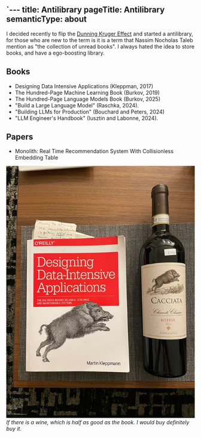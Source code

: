 `---
title: Antilibrary
pageTitle: Antilibrary 
semanticType: about
---

I decided recently to flip the [Dunning Kruger Effect](https://en.m.wikipedia.org/wiki/Dunning%E2%80%93Kruger_effect) and started a antilibrary, for those who are new to the term is it is a term that Nassim Nocholas Taleb mention as "the collection of unread books". I always hated the idea to store books, and have a ego-boosting library.

## Books

- Designing Data Intensive Applications (Kleppman, 2017)
- The Hundred-Page Machine Learning Book (Burkov, 2019)
- The Hundred-Page Language Models Book (Burkov, 2025)
- "Build a Large Language Model" (Raschka, 2024).
- "Building LLMs for Production" (Bouchard and Peters, 2024)
- "LLM Engineer's Handbook" (Iusztin and Labonne, 2024).


## Papers

- Monolith: Real Time Recommendation System With
  Collisionless Embedding Table



![Designing Data-Intensive Applications Wine](designing_data_intensive_applications.png)\
_If there is a wine, which is half as good as the book. I would buy definitely buy it._



